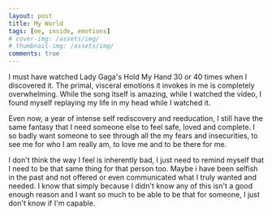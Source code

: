 ```yaml
---
layout: post
title: My World
tags: [me, inside, emotions]
# cover-img: /assets/img/
# thumbnail-img: /assets/img/
comments: true
---
```

I must have watched Lady Gaga's Hold My Hand 30 or 40 times when I discovered it. The primal, visceral emotions it invokes in me is completely overwhelming. While the song itself is amazing, while I watched the video, I found myself replaying my life in my head while I watched it.
  
Even now, a year of intense self rediscovery and reeducation, I still have the same fantasy that I need someone else to feel safe, loved and complete. I so badly want someone to see through all the my fears and insecurities, to see me for who I am really am, to love me and to be there for me.  

I don't think the way I feel is inherently bad, I just need to remind myself that I need to be that same thing for that person too. Maybe i have been selfish in the past and not offered or even communicated what I truly wanted and needed. I know that simply because I didn't know any of this isn't a good enough reason and I want so much to be able to be that for someone, I just don't know if I'm capable.
